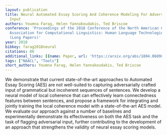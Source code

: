 ```yaml
---
layout: publication
title: Neural Automated Essay Scoring And Coherence Modeling For Adversarially Crafted
  Input
authors: Youmna Farag, Helen Yannakoudakis, Ted Briscoe
conference: 'Proceedings of the 2018 Conference of the North American Chapter of the
  Association for Computational Linguistics: Human Language Technologies, Volume 1
  (Long Papers)'
year: 2018
bibkey: farag2018neural
citations: 86
additional_links: [{name: Paper, url: 'https://arxiv.org/abs/1804.06898'}]
tags: ["NAACL", "Tools"]
short_authors: Youmna Farag, Helen Yannakoudakis, Ted Briscoe
---
```

We demonstrate that current state-of-the-art approaches to Automated Essay
Scoring (AES) are not well-suited to capturing adversarially crafted input of
grammatical but incoherent sequences of sentences. We develop a neural model of
local coherence that can effectively learn connectedness features between
sentences, and propose a framework for integrating and jointly training the
local coherence model with a state-of-the-art AES model. We evaluate our
approach against a number of baselines and experimentally demonstrate its
effectiveness on both the AES task and the task of flagging adversarial input,
further contributing to the development of an approach that strengthens the
validity of neural essay scoring models.